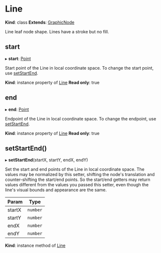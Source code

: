 # Line

**Kind**: class
**Extends**: [GraphicNode](#graphicnode)

Line leaf node shape. Lines have a stroke but no fill.

## start

▸ **start**: [Point](#point)

Start point of the Line in local coordinate space. To change the start point, use [setStartEnd](#line-setstartend).

**Kind**: instance property of [Line](#line)
**Read only**: true

## end

▸ **end**: [Point](#point)

Endpoint of the Line in local coordinate space. To change the endpoint, use [setStartEnd](#line-setstartend).

**Kind**: instance property of [Line](#line)
**Read only**: true

## setStartEnd()

▸ **setStartEnd**(startX, startY, endX, endY)

Set the start and end points of the Line in local coordinate space. The values may be normalized by this setter, shifting the node's
translation and counter-shifting the start/end points. So the start/end getters may return values different from the values you
passed this setter, even though the line's visual bounds and appearance are the same.

| Param  | Type     |
| ------ | -------- |
| startX | `number` |
| startY | `number` |
| endX   | `number` |
| endY   | `number` |

**Kind**: instance method of [Line](#line)
